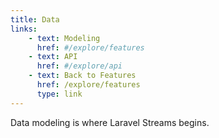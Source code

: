 ```yaml
---
title: Data
links:
    - text: Modeling
      href: #/explore/features
    - text: API
      href: #/explore/api
    - text: Back to Features
      href: /explore/features
      type: link
---
```

Data modeling is where Laravel Streams begins. 
